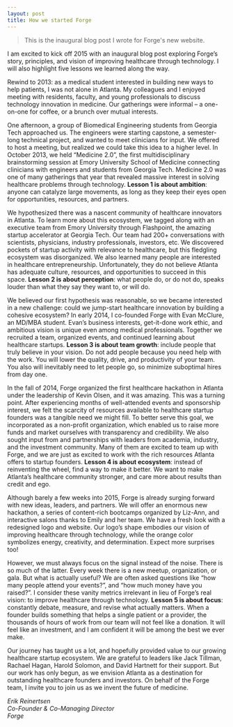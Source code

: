 ```yaml
---
layout: post
title: How we started Forge
---
```


> This is the inaugural blog post I wrote for Forge's new website.

I am excited to kick off 2015 with an inaugural blog post exploring Forge’s story, principles, and vision of improving healthcare through technology. I will also highlight five lessons we learned along the way.

Rewind to 2013: as a medical student interested in building new ways to help patients, I was not alone in Atlanta. My colleagues and I enjoyed meeting with residents, faculty, and young professionals to discuss technology innovation in medicine. Our gatherings were informal – a one-on-one for coffee, or a brunch over mutual interests.

One afternoon, a group of Biomedical Engineering students from Georgia Tech approached us. The engineers were starting capstone, a semester-long technical project, and wanted to meet clinicians for input. We offered to host a meeting, but realized we could take this idea to a higher level. In October 2013, we held “Medicine 2.0”, the first multidisciplinary brainstorming session at Emory University School of Medicine connecting clinicians with engineers and students from Georgia Tech. Medicine 2.0 was one of many gatherings that year that revealed massive interest in solving healthcare problems through technology. **Lesson 1 is about ambition**: anyone can catalyze large movements, as long as they keep their eyes open for opportunities, resources, and partners.

We hypothesized there was a nascent community of healthcare innovators in Atlanta. To learn more about this ecosystem, we tagged along with an executive team from Emory University through Flashpoint, the amazing startup accelerator at Georgia Tech. Our team had 200+ conversations with scientists, physicians, industry professionals, investors, etc. We discovered pockets of startup activity with relevance to healthcare, but this fledgling ecosystem was disorganized. We also learned many people are interested in healthcare entrepreneurship. Unfortunately, they do not believe Atlanta has adequate culture, resources, and opportunities to succeed in this space. **Lesson 2 is about perception**: what people do, or do not do, speaks louder than what they say they want to, or will do.

We believed our first hypothesis was reasonable, so we became interested in a new challenge: could we jump-start healthcare innovation by building a cohesive ecosystem? In early 2014, I co-founded Forge with Evan McClure, an MD/MBA student. Evan’s business interests, get-it-done work ethic, and ambitious vision is unique even among medical professionals. Together we recruited a team, organized events, and continued learning about healthcare startups. **Lesson 3 is about team growth**: include people that truly believe in your vision. Do not add people because you need help with the work. You will lower the quality, drive, and productivity of your team. You also will inevitably need to let people go, so minimize suboptimal hires from day one.

In the fall of 2014, Forge organized the first healthcare hackathon in Atlanta under the leadership of Kevin Olsen, and it was amazing. This was a turning point. After experiencing months of well-attended events and sponsorship interest, we felt the scarcity of resources available to healthcare startup founders was a tangible need we might fill. To better serve this goal, we incorporated as a non-profit organization, which enabled us to raise more funds and market ourselves with transparency and credibility. We also sought input from and partnerships with leaders from academia, industry, and the investment community. Many of them are excited to team up with Forge, and we are just as excited to work with the rich resources Atlanta offers to startup founders. **Lesson 4 is about ecosystem**: instead of reinventing the wheel, find a way to make it better. We want to make Atlanta’s healthcare community stronger, and care more about results than credit and ego.

Although barely a few weeks into 2015, Forge is already surging forward with new ideas, leaders, and partners. We will offer an enormous new hackathon, a series of content-rich bootcamps organized by Liz-Ann, and interactive salons thanks to Emily and her team. We have a fresh look with a redesigned logo and website. Our logo’s shape embodies our vision of improving healthcare through technology, while the orange color symbolizes energy, creativity, and determination. Expect more surprises too!

However, we must always focus on the signal instead of the noise. There is so much of the latter. Every week there is a new meetup, organization, or gala. But what is actually useful? We are often asked questions like “how many people attend your events?”, and “how much money have you raised?”. I consider these vanity metrics irrelevant in lieu of Forge’s real vision: to improve healthcare through technology. **Lesson 5 is about focus**: constantly debate, measure, and revise what actually matters. When a founder builds something that helps a single patient or a provider, the thousands of hours of work from our team will not feel like a donation. It will feel like an investment, and I am confident it will be among the best we ever make.

Our journey has taught us a lot, and hopefully provided value to our growing healthcare startup ecosystem. We are grateful to leaders like Jack Tillman, Rachael Hagan, Harold Solomon, and David Hartnett for their support. But our work has only begun, as we envision Atlanta as a destination for outstanding healthcare founders and investors. On behalf of the Forge team, I invite you to join us as we invent the future of medicine.

*Erik Reinertsen<br>
Co-Founder & Co-Managing Director<br>
Forge*
